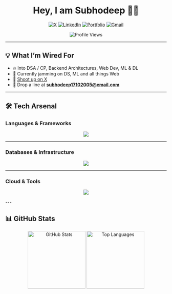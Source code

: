 <h1 align="center">Hey, I am Subhodeep 👋🏼</h1>

<p align="center">
  <a href="https://x.com/SiMpL36969)"><img src="https://img.shields.io/badge/X-000000?style=for-the-badge&logo=x&logoColor=white" alt="X"/></a>
  <a href="https://linkedin.com/in/subhodeep-chatterjee-78210828b/"><img src="https://img.shields.io/badge/LinkedIn-0A66C2?style=for-the-badge&logo=linkedin&logoColor=white" alt="LinkedIn"/></a>
  <a href="[[https://yourportfolio.com](https://portfolio-wheat-sigma-47.vercel.app/)]"><img src="https://img.shields.io/badge/Portfolio-9146FF?style=for-the-badge&logoColor=white" alt="Portfolio"/></a>
  <a href="mailto:subhodeep17102005@email.com"><img src="https://img.shields.io/badge/Gmail-D14836?style=for-the-badge&logo=gmail&logoColor=white" alt="Gmail"/></a>
</p>

<p align="center">
  <img src="https://komarev.com/ghpvc/?username=Subhooo5&color=blueviolet&style=flat-square" alt="Profile Views" />
</p>

---

## 💡 What I’m Wired For
- 🔥 Into DSA / CP, Backend Architectures, Web Dev, ML & DL  
- 🚀 Currently jamming on DS, ML and all things Web 
- 📡 [Shoot up on X](https://x.com/SiMpL36969)  
- 📧 Drop a line at **subhodeep17102005@email.com**

---

## 🛠 Tech Arsenal

### Languages & Frameworks
<p align="center">
<img src="https://skillicons.dev/icons?i=java,python,c,cpp,js,ts,nodejs,express,nextjs,react,threejs" />
</p>

---

### Databases & Infrastructure
<p align="center">
<img src="https://skillicons.dev/icons?i=mysql,postgresql,mongodb,redis,docker" />
</p>

---

### Cloud & Tools
<p align="center">
<img src="https://skillicons.dev/icons?i=aws,gcp,netlify,vercel,vscode,figma" />
</p>
---

## 📊 GitHub Stats

<p align="center">
<img src="https://github-readme-stats.vercel.app/api?username=Subhooo5&show_icons=true&theme=radical&border_radius=12&hide_border=false&bg_color=0d1117&title_color=ff79c6&icon_color=50fa7b" height="180" alt="GitHub Stats" />
<img src="https://github-readme-stats.vercel.app/api/top-langs/?username=Subhooo5&layout=compact&theme=radical&border_radius=12&hide_border=false&bg_color=0d1117&title_color=ffb86c" height="180" alt="Top Languages" />
</p>
